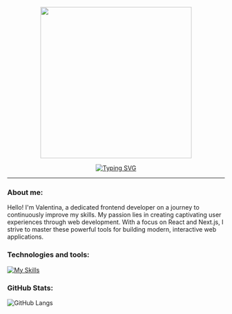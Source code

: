 <p align="center">
  <img width="350" height="350" src="https://user-images.githubusercontent.com/81707177/214134032-d5132895-c665-4d7e-9f3a-5bbb078f40d8.png" />
</p>
<p align="center">
 <a href="https://git.io/typing-svg"><img src="https://readme-typing-svg.demolab.com?font=Fira+Code&pause=1000&color=FF8B63&width=150&lines=Welcome+%F0%9F%A4%97" alt="Typing SVG" /></a>
</p>
<hr />

### About me:
Hello! I'm Valentina, a dedicated frontend developer on a journey to continuously improve my skills. My passion lies in creating captivating user experiences through web development. With a focus on React and Next.js, I strive to master these powerful tools for building modern, interactive web applications.
<br />

### Technologies and tools:
[![My Skills](https://skillicons.dev/icons?i=react,next,redux,js,typescript,sass,nuxt)](https://skillicons.dev) 
<br />
### GitHub Stats:
![GitHub Langs](https://github-readme-stats.vercel.app/api/top-langs/?username=valentinaotocan&layout=compact&theme=white-black)

<!--
**valentinaotocan/valentinaotocan** is a ✨ _special_ ✨ repository because its `README.md` (this file) appears on your GitHub profile.

Here are some ideas to get you started:

- 🔭 I’m currently working on ...
- 🌱 I’m currently learning ...
- 👯 I’m looking to collaborate on ...
- 🤔 I’m looking for help with ...
- 💬 Ask me about ...
- 📫 How to reach me: ...
- 😄 Pronouns: ...
- ⚡ Fun fact: ...
-->
